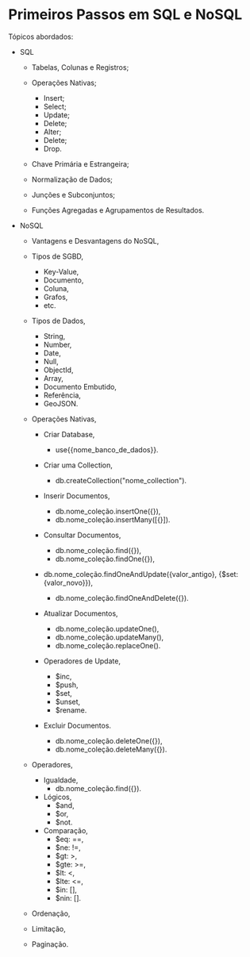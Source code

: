 # Primeiros Passos em SQL e NoSQL

Tópicos abordados:
- SQL
	- Tabelas, Colunas e Registros;

	- Operações Nativas;
		- Insert;
		- Select;
		- Update;
		- Delete;
		- Alter;
		- Delete;
		- Drop.

	- Chave Primária e Estrangeira;

	- Normalização de Dados;

	- Junções e Subconjuntos;

	- Funções Agregadas e Agrupamentos de Resultados.

- NoSQL
	- Vantagens e Desvantagens do NoSQL,

	- Tipos de SGBD,
		- Key-Value,
		- Documento,
		- Coluna,
		- Grafos,
		- etc.
	
	- Tipos de Dados,
		- String,
		- Number,
		- Date,
		- Null,
		- ObjectId,
		- Array,
		- Documento Embutido,
		- Referência,
		- GeoJSON.

	- Operações Nativas,
		- Criar Database,
			- use{{nome_banco_de_dados}}.

		- Criar uma Collection,
			- db.createCollection("nome_collection").

		- Inserir Documentos,
			- db.nome_coleção.insertOne({}),
			- db.nome_coleção.insertMany([{}]).

		- Consultar Documentos,
			- db.nome_coleção.find({}),
			- db.nome_coleção.findOne({}),
		- db.nome_coleção.findOneAndUpdate({valor_antigo}, {$set:{valor_novo}}),
			- db.nome_coleção.findOneAndDelete({}).

		- Atualizar Documentos,
			- db.nome_coleção.updateOne(),
			- db.nome_coleção.updateMany(),
			- db.nome_coleção.replaceOne().

		- Operadores de Update,
			- $inc,
			- $push,
			- $set,
			- $unset,
			- $rename.

		- Excluir Documentos.
			- db.nome_coleção.deleteOne({}),
			- db.nome_coleção.deleteMany({}).

	- Operadores,
		- Igualdade,
			- db.nome_coleção.find({}).
		- Lógicos,
			- $and,
			- $or,
			- $not.
		- Comparação,
			- $eq:  ==,
			- $ne:  !=,
			- $gt:  >,
			- $gte: >=,
			- $lt:  <,
			- $lte: <=,
			- $in:  [],
			- $nin: [].

	- Ordenação,

	- Limitação,
	
	- Paginação.